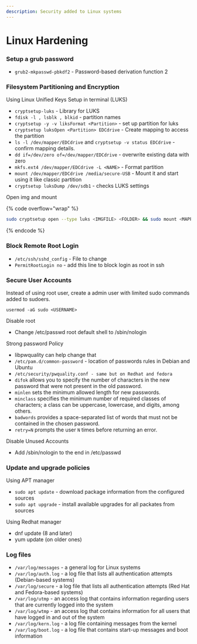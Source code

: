```yaml
---
description: Security added to Linux systems
---
```


# Linux Hardening

### Setup a grub password

* `grub2-mkpasswd-pbkdf2` - Password-based derivation function 2

### Filesystem Partitioning and Encryption

Using Linux Unified Keys Setup in terminal (LUKS)

* `cryptsetup-luks` - Library for LUKS
* `fdisk -l , lsblk , blkid` - partition names
* `cryptsetup -y -v liksFormat <Partition>` - set up partition for luks
* `cryptsetup luksOpen <Partition> EDCdrive` - Create mapping to access the partition
* `ls -l /dev/mapper/EDCdrive` and `cryptsetup -v status EDCdrive` - confirm mapping details.
* `dd if=/dev/zero of=/dev/mapper/EDCdrive` - overwrite existing data with zero
* `mkfs.ext4 /dev/mapper/EDCdrive -L <NAME>` - Format partition
* &#x20;`mount /dev/mapper/EDCdrive /media/secure-USB` - Mount it and start using it like classic partition
* `cryptsetup luksDump /dev/sdb1` - checks LUKS settings



Open img and mount

{% code overflow="wrap" %}
```sh
sudo cryptsetup open --type luks <IMGFILE> <FOLDER> && sudo mount <MAPPER PATH> <FOLDER>
```
{% endcode %}

### Block Remote Root Login

* `/etc/ssh/sshd_config` - File to change
* `PermitRootLogin no` - add this line to block login as root in ssh

### Secure User Accounts

Instead of using root user, create a admin user with limited sudo commands added to sudoers.

```
usermod -aG sudo <USERNAME>
```

Disable root

* Change /etc/passwd root default shell to /sbin/nologin

Strong password Policy

* libpwquality can help change that
* `/etc/pam.d/common-password` - location of passwords rules in Debian and Ubuntu
* `/etc/security/pwquality.conf - same but on Redhat and fedora`
* `difok` allows you to specify the number of characters in the new password that were not present in the old password.
* `minlen` sets the minimum allowed length for new passwords.
* `minclass` specifies the minimum number of required classes of characters; a class can be uppercase, lowercase, and digits, among others.
* `badwords` provides a space-separated list of words that must not be contained in the chosen password.
* `retry=N` prompts the user `N` times before returning an error.

Disable Unused Accounts

* Add /sbin/nologin to the end in /etc/passwd

### Update and upgrade policies

Using APT manager

* `sudo apt update` - download package information from the configured sources
* `sudo apt upgrade` - install available upgrades for all packates from sources

Using Redhat manager

* dnf update (8 and later)
* yum update (on older ones)

### Log files

* `/var/log/messages` - a general log for Linux systems
* `/var/log/auth.log` - a log file that lists all authentication attempts (Debian-based systems)
* `/var/log/secure` - a log file that lists all authentication attempts (Red Hat and Fedora-based systems)
* `/var/log/utmp` - an access log that contains information regarding users that are currently logged into the system
* `/var/log/wtmp` - an access log that contains information for all users that have logged in and out of the system
* `/var/log/kern.log` - a log file containing messages from the kernel
* `/var/log/boot.log` - a log file that contains start-up messages and boot information
